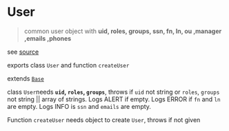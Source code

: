 
# User

> common user object with **uid, roles, groups, ssn, fn, ln, ou ,manager ,emails ,phones**

see [source](../../../../src/server/classes/base/user.mjs)

exports class `User` and function `createUser`

extends [`Base`](./base.md)

class `User`needs **`uid`, `roles`, `groups`**,
throws if `uid` not string or `roles`, `groups` not string || array of strings. 
Logs ALERT if empty.
Logs ERROR if `fn` and `ln` are empty.
Logs INFO is `ssn` and `emails` are empty.  

Function `createUser` needs object to create `User`, throws if not given
